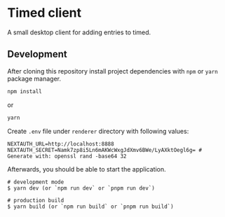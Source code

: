 # Timed client

A small desktop client for adding entries to timed.

## Development

After cloning this repository install project dependencies with `npm` or `yarn` package manager.

```bash
npm install
```

or

```bash
yarn
```

Create `.env` file under `renderer` directory with following values:

```
NEXTAUTH_URL=http://localhost:8888
NEXTAUTH_SECRET=Namk7zp8i5Ln6mAKWcWxgJdXmv6BWe/LyAXktOegl6g= # Generate with: openssl rand -base64 32
```

Afterwards, you should be able to start the application.

```
# development mode
$ yarn dev (or `npm run dev` or `pnpm run dev`)

# production build
$ yarn build (or `npm run build` or `pnpm run build`)
```

